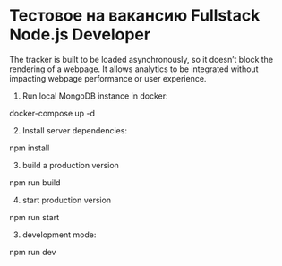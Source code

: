 # Тестовое на вакансию Fullstack Node.js Developer

The tracker is built to be loaded asynchronously, 
so it doesn’t block the rendering of a webpage. 
It allows analytics to be integrated without impacting webpage
performance or user experience.

1. Run local MongoDB instance in docker:

docker-compose up -d

2. Install server dependencies:

npm install

3. build a production version 

npm run build

4. start production version

npm run start

3. development mode:

npm run dev